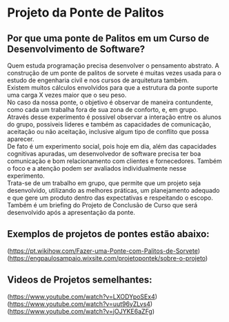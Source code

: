 # Projeto da Ponte de Palitos
## Por que uma ponte de Palitos em um Curso de Desenvolvimento de Software?
Quem estuda programação precisa desenvolver o pensamento abstrato. A construção de um ponte de palitos de sorvete é muitas vezes usada para o estudo de engenharia civil e nos cursos de arquitetura também.<br>
Existem muitos cálculos envolvidos para que a estrutura da ponte suporte uma carga X vezes maior que o seu peso.<br>
No caso da nossa ponte, o objetivo é observar de maneira contundente, como cada um trabalha fora de sua zona de conforto, e, em grupo.<br>
Através desse experimento é possivel observar a interação entre os alunos do grupo, possiveis lideres e também as capacidades de comunicação, aceitação ou não aceitação, inclusive algum tipo de conflito que possa aparecer.<br>
De fato é um experimento social, pois hoje em dia, além das capacidades cognitivas apuradas, um desenvolvedor de software precisa ter boa comunicação e bom relacionamento com clientes e fornecedores. Também o foco e a atenção podem ser avaliados individualmente nesse experimento.<br>
Trata-se de um trabalho em grupo, que permite que um projeto seja desenvolvido, utilizando as melhores práticas, um planejamento adequado e que gere um produto dentro das expectativas e respeitando o escopo.<br>
Também é um briefing do Projeto de Conclusão de Curso que será desenvolvido após a apresentação da ponte.

## Exemplos de projetos de pontes estão abaixo:<br>

(https://pt.wikihow.com/Fazer-uma-Ponte-com-Palitos-de-Sorvete)<br>
(https://engpaulosampaio.wixsite.com/projetopontek/sobre-o-projeto)<br>

## Videos de Projetos semelhantes:<br>

(https://www.youtube.com/watch?v=LXODYpoSEx4)<br>
(https://www.youtube.com/watch?v=uut96yZLvs4)<br>
(https://www.youtube.com/watch?v=jOJYKE6aZFg)<br>
